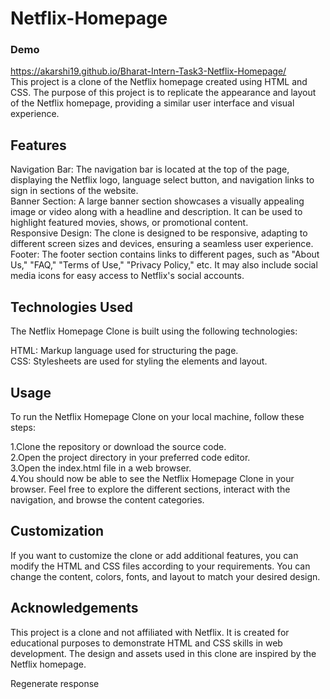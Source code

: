 # Netflix-Homepage
### Demo
https://akarshi19.github.io/Bharat-Intern-Task3-Netflix-Homepage/     
This project is a clone of the Netflix homepage created using HTML and CSS. The purpose of this project is to replicate the appearance and layout of the Netflix homepage, providing a similar user interface and visual experience.      

## Features
Navigation Bar: The navigation bar is located at the top of the page, displaying the Netflix logo, language select button, and navigation links to sign in sections of the website.     
Banner Section: A large banner section showcases a visually appealing image or video along with a headline and description. It can be used to highlight featured movies, shows, or promotional content.    
Responsive Design: The clone is designed to be responsive, adapting to different screen sizes and devices, ensuring a seamless user experience.      
Footer: The footer section contains links to different pages, such as "About Us," "FAQ," "Terms of Use," "Privacy Policy," etc. It may also include social media icons for easy access to Netflix's social accounts.     

## Technologies Used
The Netflix Homepage Clone is built using the following technologies:     

HTML: Markup language used for structuring the page.      
CSS: Stylesheets are used for styling the elements and layout.

## Usage
To run the Netflix Homepage Clone on your local machine, follow these steps:     

1.Clone the repository or download the source code.    
2.Open the project directory in your preferred code editor.    
3.Open the index.html file in a web browser.     
4.You should now be able to see the Netflix Homepage Clone in your browser. Feel free to explore the different sections, interact with the navigation, and browse the content categories.     

## Customization
If you want to customize the clone or add additional features, you can modify the HTML and CSS files according to your requirements. You can change the content, colors, fonts, and layout to match your desired design.     

## Acknowledgements
This project is a clone and not affiliated with Netflix. It is created for educational purposes to demonstrate HTML and CSS skills in web development. The design and assets used in this clone are inspired by the Netflix homepage.     






Regenerate response
